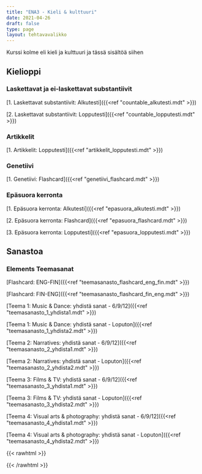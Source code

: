 ```yaml
---
title: "ENA3 - Kieli & kulttuuri"
date: 2021-04-26
draft: false
type: page
layout: tehtavavalikko
---
```

Kurssi kolme eli kieli ja kulttuuri ja tässä sisältöä siihen

## Kielioppi
### Laskettavat ja ei-laskettavat substantiivit
[1. Laskettavat substantiivit: Alkutesti]({{<ref "countable_alkutesti.mdt" >}})

[2. Laskettavat substantiivit: Lopputesti]({{<ref "countable_lopputesti.mdt" >}})

### Artikkelit
[1. Artikkelit: Lopputesti]({{<ref "artikkelit_lopputesti.mdt" >}})

### Genetiivi
[1. Genetiivi: Flashcard]({{<ref "genetiivi_flashcard.mdt" >}})


### Epäsuora kerronta
[1. Epäsuora kerronta: Alkutesti]({{<ref "epasuora_alkutesti.mdt" >}})

[2. Epäsuora kerronta: Flashcard]({{<ref "epasuora_flashcard.mdt" >}})

[3. Epäsuora kerronta: Lopputesti]({{<ref "epasuora_lopputesti.mdt" >}})

## Sanastoa
### Elements Teemasanat
[Flashcard: ENG-FIN]({{<ref "teemasanasto_flashcard_eng_fin.mdt" >}})

[Flashcard: FIN-ENG]({{<ref "teemasanasto_flashcard_fin_eng.mdt" >}})

[Teema 1: Music & Dance: yhdistä sanat - 6/9/12]({{<ref "teemasanasto_1_yhdista1.mdt" >}})

[Teema 1: Music & Dance: yhdistä sanat - Loputon]({{<ref "teemasanasto_1_yhdista2.mdt" >}})

[Teema 2: Narratives: yhdistä sanat - 6/9/12]({{<ref "teemasanasto_2_yhdista1.mdt" >}})

[Teema 2: Narratives: yhdistä sanat - Loputon]({{<ref "teemasanasto_2_yhdista2.mdt" >}})

[Teema 3: Films & TV: yhdistä sanat - 6/9/12]({{<ref "teemasanasto_3_yhdista1.mdt" >}})

[Teema 3: Films & TV: yhdistä sanat - Loputon]({{<ref "teemasanasto_3_yhdista2.mdt" >}})

[Teema 4: Visual arts & photography: yhdistä sanat - 6/9/12]({{<ref "teemasanasto_4_yhdista1.mdt" >}})

[Teema 4: Visual arts & photography: yhdistä sanat - Loputon]({{<ref "teemasanasto_4_yhdista2.mdt" >}})




{{< rawhtml >}}
<style>
#hello{
    background: url(/img/kansikuvat/kurssivalikot/ena3.jpg)
}
</style>
{{< /rawhtml >}}


